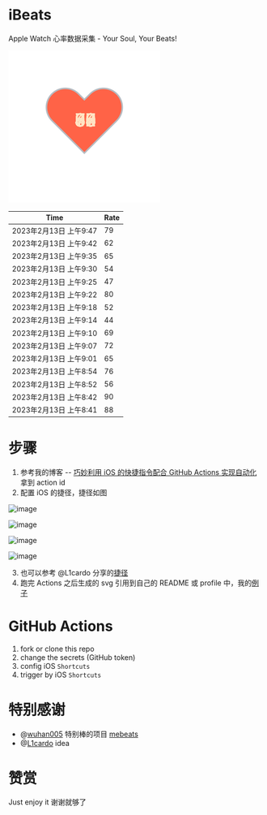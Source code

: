 # iBeats
Apple Watch 心率数据采集 - Your Soul, Your Beats!

![](./files/heart.svg)

<!--START_SECTION:my_heart_rate-->
| Time | Rate | 
 | ---- | ---- | 
| 2023年2月13日 上午9:47 | 79 |
| 2023年2月13日 上午9:42 | 62 |
| 2023年2月13日 上午9:35 | 65 |
| 2023年2月13日 上午9:30 | 54 |
| 2023年2月13日 上午9:25 | 47 |
| 2023年2月13日 上午9:22 | 80 |
| 2023年2月13日 上午9:18 | 52 |
| 2023年2月13日 上午9:14 | 44 |
| 2023年2月13日 上午9:10 | 69 |
| 2023年2月13日 上午9:07 | 72 |
| 2023年2月13日 上午9:01 | 65 |
| 2023年2月13日 上午8:54 | 76 |
| 2023年2月13日 上午8:52 | 56 |
| 2023年2月13日 上午8:42 | 90 |
| 2023年2月13日 上午8:41 | 88 |

<!--END_SECTION:my_heart_rate-->

# 步骤
1. 参考我的博客 -- [巧妙利用 iOS 的快捷指令配合 GitHub Actions 实现自动化](https://github.com/yihong0618/gitblog/issues/198) 拿到 action id
2. 配置 iOS 的捷径，捷径如图

![image](https://user-images.githubusercontent.com/15976103/122154218-0db0b480-ce97-11eb-93bb-5aec07c558dc.png)

![image](https://user-images.githubusercontent.com/15976103/122154236-186b4980-ce97-11eb-8e4b-70551a0391ae.png)

![image](https://user-images.githubusercontent.com/15976103/122154268-2d47dd00-ce97-11eb-902e-3acf292265a9.png)

![image](https://user-images.githubusercontent.com/15976103/122174055-fa144680-ceb4-11eb-9be2-3eb83cd516f7.png)

3. 也可以参考 @L1cardo 分享的[捷径](https://www.icloud.com/shortcuts/6ab6047b459c41ad822ad6b94b1c03d4)
4. 跑完 Actions 之后生成的 svg 引用到自己的 README 或 profile 中，我的[例子](https://github.com/yihong0618) 

# GitHub Actions

1. fork or clone this repo
2. change the secrets (GitHub token)
3. config iOS `Shortcuts` 
4. trigger by iOS `Shortcuts`

# 特别感谢
- @[wuhan005](https://github.com/wuhan005) 特别棒的项目 [mebeats](https://github.com/wuhan005/mebeats)
- @[L1cardo](https://github.com/L1cardo) idea

# 赞赏
Just enjoy it
谢谢就够了
